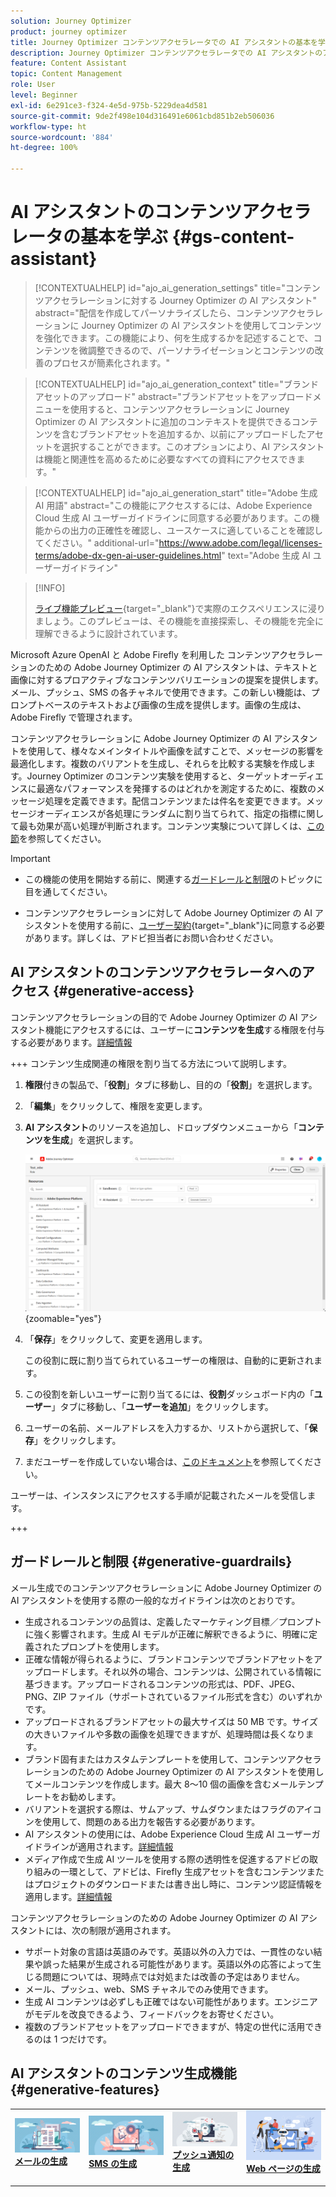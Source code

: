 ```yaml
---
solution: Journey Optimizer
product: journey optimizer
title: Journey Optimizer コンテンツアクセラレータでの AI アシスタントの基本を学ぶ
description: Journey Optimizer コンテンツアクセラレータでの AI アシスタントのアクセスおよび操作方法を学ぶ
feature: Content Assistant
topic: Content Management
role: User
level: Beginner
exl-id: 6e291ce3-f324-4e5d-975b-5229dea4d581
source-git-commit: 9de2f498e104d316491e6061cbd851b2eb506036
workflow-type: ht
source-wordcount: '884'
ht-degree: 100%

---
```


# AI アシスタントのコンテンツアクセラレータの基本を学ぶ {#gs-content-assistant}

>[!CONTEXTUALHELP]
>id="ajo_ai_generation_settings"
>title="コンテンツアクセラレーションに対する Journey Optimizer の AI アシスタント"
>abstract="配信を作成してパーソナライズしたら、コンテンツアクセラレーションに Journey Optimizer の AI アシスタントを使用してコンテンツを強化できます。この機能により、何を生成するかを記述することで、コンテンツを微調整できるので、パーソナライゼーションとコンテンツの改善のプロセスが簡素化されます。"

>[!CONTEXTUALHELP]
>id="ajo_ai_generation_context"
>title="ブランドアセットのアップロード"
>abstract="ブランドアセットをアップロードメニューを使用すると、コンテンツアクセラレーションに Journey Optimizer の AI アシスタントに追加のコンテキストを提供できるコンテンツを含むブランドアセットを追加するか、以前にアップロードしたアセットを選択することができます。このオプションにより、AI アシスタントは機能と関連性を高めるために必要なすべての資料にアクセスできます。"

>[!CONTEXTUALHELP]
>id="ajo_ai_generation_start"
>title="Adobe 生成 AI 用語"
>abstract="この機能にアクセスするには、Adobe Experience Cloud 生成 AI ユーザーガイドラインに同意する必要があります。この機能からの出力の正確性を確認し、ユースケースに適していることを確認してください。"
>additional-url="https://www.adobe.com/legal/licenses-terms/adobe-dx-gen-ai-user-guidelines.html" text="Adobe 生成 AI ユーザーガイドライン"

>[!INFO]
>
>[ライブ機能プレビュー](https://experienceleague.adobe.com/ja/apps/journey-optimizer/ai-assistant-content-accelerator){target="_blank"}で実際のエクスペリエンスに浸りましょう。このプレビューは、その機能を直接探索し、その機能を完全に理解できるように設計されています。


Microsoft Azure OpenAI と Adobe Firefly を利用した コンテンツアクセラレーションのための Adobe Journey Optimizer の AI アシスタントは、テキストと画像に対するプロアクティブなコンテンツバリエーションの提案を提供します。メール、プッシュ、SMS の各チャネルで使用できます。この新しい機能は、プロンプトベースのテキストおよび画像の生成を提供します。画像の生成は、Adobe Firefly で管理されます。

コンテンツアクセラレーションに Adobe Journey Optimizer の AI アシスタントを使用して、様々なメインタイトルや画像を試すことで、メッセージの影響を最適化します。複数のバリアントを生成し、それらを比較する実験を作成します。Journey Optimizer のコンテンツ実験を使用すると、ターゲットオーディエンスに最適なパフォーマンスを発揮するのはどれかを測定するために、複数のメッセージ処理を定義できます。配信コンテンツまたは件名を変更できます。メッセージオーディエンスが各処理にランダムに割り当てられて、指定の指標に関して最も効果が高い処理が判断されます。コンテンツ実験について詳しくは、[この節](../content-management/content-experiment.md)を参照してください。

>[!IMPORTANT]
>
>* この機能の使用を開始する前に、関連する[ガードレールと制限](#generative-guardrails)のトピックに目を通してください。
>
>
>* コンテンツアクセラレーションに対して Adobe Journey Optimizer の AI アシスタントを使用する前に、[ユーザー契約](https://www.adobe.com/legal/licenses-terms/adobe-dx-gen-ai-user-guidelines.html){target="_blank"}に同意する必要があります。詳しくは、アドビ担当者にお問い合わせください。

## AI アシスタントのコンテンツアクセラレータへのアクセス {#generative-access}

コンテンツアクセラレーションの目的で Adobe Journey Optimizer の AI アシスタント機能にアクセスするには、ユーザーに&#x200B;**コンテンツを生成**&#x200B;する権限を付与する必要があります。[詳細情報](../administration/permissions.md)

+++  コンテンツ生成関連の権限を割り当てる方法について説明します。

1. **権限**&#x200B;付きの製品で、「**役割**」タブに移動し、目的の「**役割**」を選択します。

1. 「**編集**」をクリックして、権限を変更します。

1. **AI アシスタント**&#x200B;のリソースを追加し、ドロップダウンメニューから「**コンテンツを生成**」を選択します。

   ![](assets/gen-ai-role.png){zoomable="yes"}

1. 「**保存**」をクリックして、変更を適用します。

   この役割に既に割り当てられているユーザーの権限は、自動的に更新されます。

1. この役割を新しいユーザーに割り当てるには、**役割**&#x200B;ダッシュボード内の「**ユーザー**」タブに移動し、「**ユーザーを追加**」をクリックします。

1. ユーザーの名前、メールアドレスを入力するか、リストから選択して、「**保存**」をクリックします。

1. まだユーザーを作成していない場合は、[このドキュメント](https://experienceleague.adobe.com/ja/docs/experience-platform/access-control/abac/permissions-ui/users)を参照してください。

ユーザーは、インスタンスにアクセスする手順が記載されたメールを受信します。

+++

## ガードレールと制限 {#generative-guardrails}

メール生成でのコンテンツアクセラレーションに Adobe Journey Optimizer の AI アシスタントを使用する際の一般的なガイドラインは次のとおりです。

* 生成されるコンテンツの品質は、定義したマーケティング目標／プロンプトに強く影響されます。生成 AI モデルが正確に解釈できるように、明確に定義されたプロンプトを使用します。 
* 正確な情報が得られるように、ブランドコンテンツでブランドアセットをアップロードします。それ以外の場合、コンテンツは、公開されている情報に基づきます。アップロードされるコンテンツの形式は、PDF、JPEG、PNG、ZIP ファイル（サポートされているファイル形式を含む）のいずれかです。
* アップロードされるブランドアセットの最大サイズは 50 MB です。サイズの大きいファイルや多数の画像を処理できますが、処理時間は長くなります。
* ブランド固有またはカスタムテンプレートを使用して、コンテンツアクセラレーションのための Adobe Journey Optimizer の AI アシスタントを使用してメールコンテンツを作成します。最大 8〜10 個の画像を含むメールテンプレートをお勧めします。
* バリアントを選択する際は、サムアップ、サムダウンまたはフラグのアイコンを使用して、問題のある出力を報告する必要があります。
* AI アシスタントの使用には、Adobe Experience Cloud 生成 AI ユーザーガイドラインが適用されます。[詳細情報](https://www.adobe.com/legal/licenses-terms/adobe-dx-gen-ai-user-guidelines.html)
* メディア作成で生成 AI ツールを使用する際の透明性を促進するアドビの取り組みの一環として、アドビは、Firefly 生成アセットを含むコンテンツまたはプロジェクトのダウンロードまたは書き出し時に、コンテンツ認証情報を適用します。[詳細情報](https://helpx.adobe.com/jp/firefly/using/content-credentials.html)

コンテンツアクセラレーションのための Adobe Journey Optimizer の AI アシスタントには、次の制限が適用されます。

* サポート対象の言語は英語のみです。英語以外の入力では、一貫性のない結果や誤った結果が生成される可能性があります。英語以外の応答によって生じる問題については、現時点では対処または改善の予定はありません。
* メール、プッシュ、web、SMS チャネルでのみ使用できます。
* 生成 AI コンテンツは必ずしも正確ではない可能性があります。エンジニアがモデルを改良できるよう、フィードバックをお寄せください。
* 複数のブランドアセットをアップロードできますが、特定の世代に活用できるのは 1 つだけです。


## AI アシスタントのコンテンツ生成機能 {#generative-features}


<table style="table-layout:fixed"><tr style="border: 0;">
<td>
<a href="generative-email.md">
<img alt="メールの生成" src="assets/do-not-localize/text-genai.jpeg">
</a>
<div>
<a href="generative-email.md"><strong>メールの生成</strong></a>
</div>
<p>
</td>
<td>
<a href="generative-sms.md">
<img alt="SMS の生成" src="assets/do-not-localize/image-genai.jpeg">
</a>
<div><a href="generative-sms.md"><strong>SMS の生成</strong>
</div>
<p>
</td>
<td>
<a href="generative-push.md">
<img alt="プッシュの生成" src="assets/do-not-localize/email-genai.jpeg">
</a>
<div>
<a href="generative-push.md"><strong>プッシュ通知の生成</strong></a>
</div>
<p></td>
<td>
<a href="generative-web.md">
<img alt="Web 生成" src="assets/do-not-localize/web-genai.jpeg">
</a>
<div><a href="generative-web.md"><strong>Web ページの生成</strong>
</div>
<p>
</td>
</tr></table>
